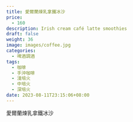 ```yaml
---
title: 愛爾蘭煉乳拿鐵冰沙
price:
  - 160
description: Irish cream café latte smoothies
draft: false
weight: 36
image: images/coffee.jpg
categories:
  - 啤酒調酒
tags:
  - 咖啡
  - 手沖咖啡
  - 淺培火
  - 中培火
  - 深培火
date: 2023-08-11T23:15:06+08:00
---
```


 愛爾蘭煉乳拿鐵冰沙
